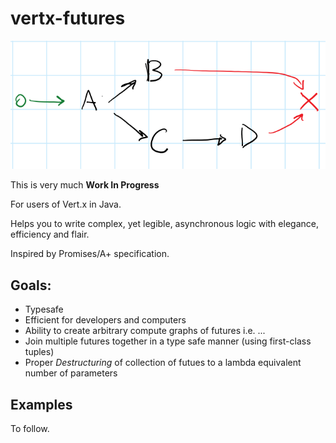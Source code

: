 # vertx-futures

![graph](docs/graph.png)

This is very much __Work In Progress__

For users of Vert.x in Java.

Helps you to write complex, yet legible, asynchronous logic with elegance, efficiency and flair.

Inspired by Promises/A+ specification.

## Goals:

* Typesafe
* Efficient for developers and computers
* Ability to create arbitrary compute graphs of futures i.e. ...
* Join multiple futures together in a type safe manner (using first-class tuples)
* Proper *Destructuring* of collection of futues to a lambda equivalent number of parameters

## Examples

To follow.


